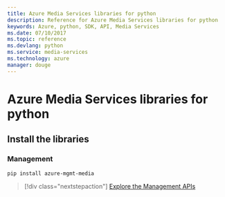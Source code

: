 ```yaml
---
title: Azure Media Services libraries for python
description: Reference for Azure Media Services libraries for python
keywords: Azure, python, SDK, API, Media Services
ms.date: 07/10/2017
ms.topic: reference
ms.devlang: python
ms.service: media-services
ms.technology: azure
manager: douge
---
```

# Azure Media Services libraries for python

## Install the libraries


### Management

```bash
pip install azure-mgmt-media
```
> [!div class="nextstepaction"]
> [Explore the Management APIs](/python/api/overview/azure/mediaservices/management)

